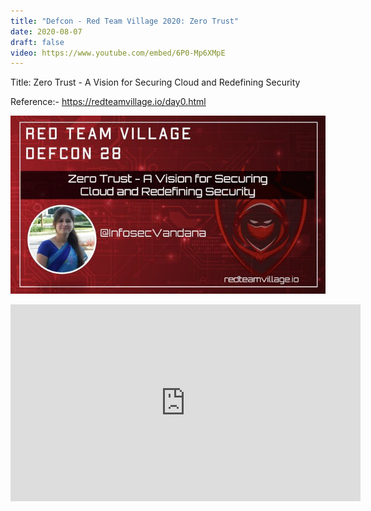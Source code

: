 ```yaml
---
title: "Defcon - Red Team Village 2020: Zero Trust"
date: 2020-08-07
draft: false
video: https://www.youtube.com/embed/6P0-Mp6XMpE
---
```


Title: Zero Trust - A Vision for Securing Cloud and Redefining Security


Reference:- https://redteamvillage.io/day0.html

![Red Team Village](/images/redteamvillage_2020.png)


<iframe width="560" height="315" src="https://www.youtube.com/embed/6P0-Mp6XMpE" frameborder="0" allow="accelerometer; autoplay; clipboard-write; encrypted-media; gyroscope; picture-in-picture" allowfullscreen></iframe>